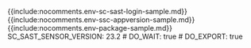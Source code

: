 {{include:nocomments.env-sc-sast-login-sample.md}}
{{include:nocomments.env-ssc-appversion-sample.md}}
{{include:nocomments.env-package-sample.md}}
          SC_SAST_SENSOR_VERSION: 23.2
          # DO_WAIT: true
          # DO_EXPORT: true